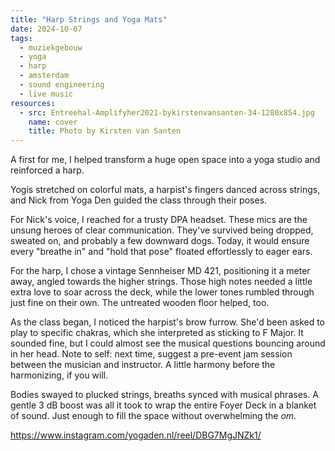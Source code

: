 ```yaml
---
title: "Harp Strings and Yoga Mats"
date: 2024-10-07
tags:
  - muziekgebouw
  - yoga
  - harp
  - amsterdam
  - sound engineering
  - live music
resources:
  - src: Entreehal-Amplifyher2021-bykirstenvansanten-34-1280x854.jpg
    name: cover
    title: Photo by Kirsten van Santen
---
```

A first for me, I helped transform a huge open space into a yoga studio and reinforced a harp.
<!--more-->
Yogis stretched on colorful mats, a harpist's fingers danced across strings, and Nick from Yoga Den guided the class through their poses.

For Nick's voice, I reached for a trusty DPA headset. These mics are the unsung heroes of clear communication. They've survived being dropped, sweated on, and probably a few downward dogs. Today, it would ensure every "breathe in" and "hold that pose" floated effortlessly to eager ears.

For the harp, I chose a vintage Sennheiser MD 421, positioning it a meter away, angled towards the higher strings. Those high notes needed a little extra love to soar across the deck, while the lower tones rumbled through just fine on their own. The untreated wooden floor helped, too.

As the class began, I noticed the harpist's brow furrow. She'd been asked to play to specific chakras, which she interpreted as sticking to F Major. It sounded fine, but I could almost see the musical questions bouncing around in her head. Note to self: next time, suggest a pre-event jam session between the musician and instructor. A little harmony before the harmonizing, if you will.

Bodies swayed to plucked strings, breaths synced with musical phrases. A gentle 3 dB boost was all it took to wrap the entire Foyer Deck in a blanket of sound. Just enough to fill the space without overwhelming the _om_.

<https://www.instagram.com/yogaden.nl/reel/DBG7MgJNZk1/>
